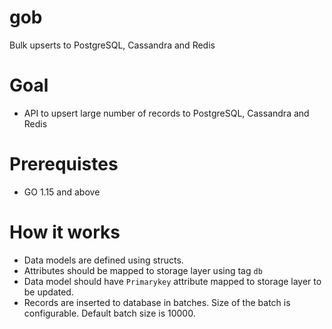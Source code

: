 # gob
Bulk upserts to PostgreSQL, Cassandra and Redis

# Goal
* API to upsert large number of records to PostgreSQL, Cassandra and Redis

# Prerequistes
* GO 1.15 and above

# How it works
* Data models are defined using structs.
* Attributes should be mapped to storage layer using tag `db`
* Data model should have `Primarykey` attribute mapped to storage layer to be updated. 
* Records are inserted to database in batches. Size of the batch is configurable. Default batch size is 10000.

